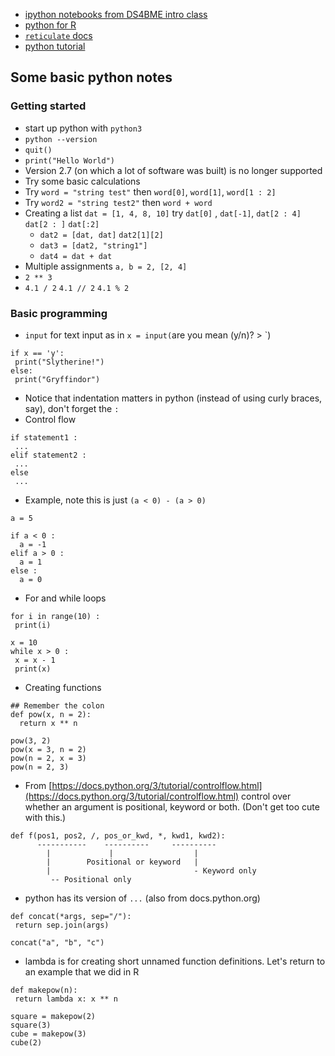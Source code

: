 * [ipython notebooks from DS4BME intro class](https://github.com/bcaffo/ds4bme_intro/tree/master/notebooks)
* [python for R](https://github.com/bcaffo/ds4ph-bme/tree/master/python4R)
* [`reticulate` docs](https://rstudio.github.io/reticulate/)
* [python tutorial](https://docs.python.org/3/tutorial/)

## Some basic python notes

### Getting started
* start up python with `python3`
* `python --version`
* `quit()`
* `print("Hello World")`
* Version 2.7 (on which a lot of software was built) is no longer supported
* Try some basic calculations
* Try `word = "string test"` then `word[0]`, `word[1]`, `word[1 : 2]` 
* Try `word2 = "string test2"` then `word + word`
* Creating a list `dat = [1, 4, 8, 10]` try `dat[0]` , `dat[-1]`, `dat[2 : 4]` `dat[2 : ]` `dat[:2]`
  * `dat2 = [dat, dat]` `dat2[1][2]`
  * `dat3 = [dat2, "string1"]`
  * `dat4 = dat + dat`
* Multiple assignments `a, b = 2, [2, 4]`
* `2 ** 3` 
* `4.1 / 2` `4.1 // 2` `4.1 % 2`

### Basic programming
* `input` for text input as in `x = input(`are you mean (y/n)? > `) 
```
if x == 'y': 
 print("Slytherine!")
else:
 print("Gryffindor")
```
* Notice that indentation matters in python (instead of using curly braces, say), don't forget the `:`
* Control flow
```
if statement1 :
 ...
elif statement2 :
 ...
else 
 ...
```
* Example, note this is just `(a < 0) - (a > 0)` 
```
a = 5

if a < 0 :
  a = -1
elif a > 0 :
  a = 1
else :
  a = 0
```
* For and while loops
```
for i in range(10) :
 print(i)
 
x = 10
while x > 0 :
 x = x - 1
 print(x)
```

* Creating functions
```
## Remember the colon
def pow(x, n = 2):
  return x ** n

pow(3, 2)
pow(x = 3, n = 2)
pow(n = 2, x = 3)
pow(n = 2, 3) 
```

* From [https://docs.python.org/3/tutorial/controlflow.html](https://docs.python.org/3/tutorial/controlflow.html) control over whether an argument is positional, keyword or both. (Don't get too cute with this.)
```
def f(pos1, pos2, /, pos_or_kwd, *, kwd1, kwd2):
      -----------    ----------     ----------
        |             |                  |
        |        Positional or keyword   |
        |                                - Keyword only
         -- Positional only
```
* python has its version of `...` (also from docs.python.org)
```
def concat(*args, sep="/"):
 return sep.join(args)  

concat("a", "b", "c")
```
* lambda is for creating short unnamed function definitions. Let's return to an example that we did in R
```
def makepow(n):
 return lambda x: x ** n

square = makepow(2)
square(3)
cube = makepow(3)
cube(2)
```
